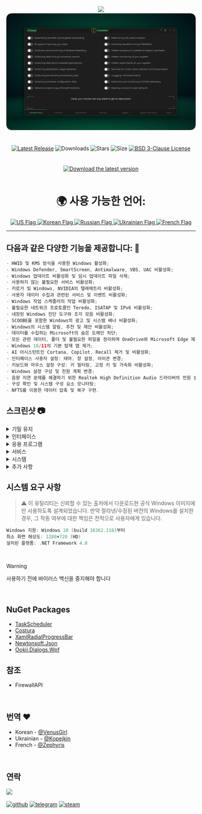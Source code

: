 <div align="center">
<img src="https://github.com/user-attachments/assets/370e1249-4c40-420b-85b1-2978e47f0060"/><br/>
<img src="https://github.com/Greedeks/GTweak/blob/main/.github/Preview.gif"/><br/><br/>
 
<div align="center" style="margin: 20px 0; text-align: center;">
 
[![Latest Release](https://img.shields.io/github/v/release/Greedeks/GTweak?style=for-the-badge&color=179962)](https://github.com/Greedeks/GTweak/releases/latest)
![Downloads](https://img.shields.io/github/downloads/Greedeks/GTweak/total.svg?style=for-the-badge&color=1982a5)
![Stars](https://img.shields.io/github/stars/greedeks/gtweak?style=for-the-badge&color=179962)
![Size](https://img.shields.io/github/repo-size/greedeks/gtweak?style=for-the-badge&color=1982a5)
[![BSD 3-Clause License](https://img.shields.io/badge/License-BSD%203--Clause-yellow.svg?style=for-the-badge&color=179962)](https://github.com/Greedeks/GTweak/blob/main/LICENSE)
</div>

<br/><a href="https://github.com/Greedeks/GTweak/releases/latest/download/gtweak.exe"><img src="https://github.com/user-attachments/assets/0c2f2947-6d63-46b3-9933-8e72a8b45ed3" width="260" height="68" alt="Download the latest version"></a><br/><br/>

<!-- language --> 
<div align="center">
  <h1>🌍 사용 가능한 언어:</h1>

  <a href="https://github.com/Greedeks/GTweak/blob/main/README.md">
    <img src="https://cdn-icons-png.flaticon.com/64/16021/16021822.png" alt="US Flag" width="40">
  </a>

  <a href="https://github.com/Greedeks/GTweak/blob/main/README-ko.md">
    <img src="https://cdn-icons-png.flaticon.com/64/10598/10598694.png" alt="Korean Flag" width="40">
  </a>

  <a href="https://github.com/Greedeks/GTweak/blob/main/README-ru.md">
    <img src="https://cdn-icons-png.flaticon.com/64/10598/10598800.png" alt="Russian Flag" width="40">
  </a>

  <a href="https://github.com/Greedeks/GTweak/blob/main/README-uk.md">
    <img src="https://cdn-icons-png.flaticon.com/64/7561/7561914.png" alt="Ukrainian Flag" width="40">
  </a>

  <a href="https://github.com/Greedeks/GTweak/blob/main/README-fr.md">
   <img src="https://cdn-icons-png.flaticon.com/64/7561/7561888.png" alt="French Flag" width="40">
  </a>
</div>

</div>

---
<h2> 다음과 같은 다양한 기능을 제공합니다: 🔩</h2>

```java
- HWID 및 KMS 방식을 사용한 Windows 활성화;
- Windows Defender, SmartScreen, Antimalware, VBS, UAC 비활성화;
- Windows 업데이트 비활성화 및 임시 업데이트 파일 삭제;
- 사용하지 않는 불필요한 서비스 비활성화;
- 키로거 및 Windows, NVIDIA의 텔레메트리 비활성화;
- 사용자 데이터 수집과 관련된 서비스 및 이벤트 비활성화;
- Windows 작업 스케줄러의 작업 비활성화;
- 불필요한 네트워크 프로토콜인 Teredo, ISATAP 및 IPv6 비활성화;
- 내장된 Windows 진단 도구와 조각 모음 비활성화;
- SCOOBE를 포함한 Windows의 광고 및 시스템 배너 비활성화;
- Windows의 시스템 알림, 추천 및 제안 비활성화;
- 데이터를 수집하는 Microsoft의 숨은 도메인 차단;
- 모든 관련 데이터, 폴더 및 불필요한 파일을 정리하며 OneDrive와 Microsoft Edge 제거;
- Windows 10/11의 기본 탑재 앱 제거;
- AI 어시스턴트인 Cortana, Copilot, Recall 제거 및 비활성화;
- 인터페이스 사용자 설정: 테마, 창 설정, 아이콘 변경;
- 키보드와 마우스 설정 구성: 키 필터링, 고정 키 및 가속화 비활성화;
- Windows 설정 구성 및 전원 계획 변경;
- 음향 지연 문제를 해결하기 위한 Realtek High Definition Audio 드라이버의 전원 설정 조정;
- 구성 확인 및 시스템 구성 요소 모니터링;
- NFTS를 이용한 데이터 압축 및 복구 구현.
```

<h2> 스크린샷 📷</h2>
<details>
  <summary> 기밀 유지 </summary>
  <img src="https://github.com/Greedeks/GTweak/blob/main/.github/ko/Confidentiality.png"/>
</details>
<details>
  <summary> 인터페이스 </summary>
  <img src="https://github.com/Greedeks/GTweak/blob/main/.github/ko/Interface.png"/>
</details>
<details>
  <summary> 응용 프로그램 </summary>
  <img src="https://github.com/Greedeks/GTweak/blob/main/.github/ko/Applications.png"/>
</details>
<details>
  <summary> 서비스 </summary>
  <img src="https://github.com/Greedeks/GTweak/blob/main/.github/ko/Services.png"/>
</details>
<details>
  <summary> 시스템 </summary>
  <img src="https://github.com/Greedeks/GTweak/blob/main/.github/ko/System.png"/>
</details>
<details>
  <summary> 추가 사항 </summary>
  <img src="https://github.com/Greedeks/GTweak/blob/main/.github/ko/More.png"/>
</details>


<h2> 시스템 요구 사항</h2>

> ⚠ 이 유틸리티는 신뢰할 수 있는 출처에서 다운로드한 공식 Windows 이미지에만 사용하도록 설계되었습니다. 만약 잘라낸/수정된 버전의 Windows를 설치한 경우, 그 작동 여부에 대한 책임은 전적으로 사용자에게 있습니다.

```c++
Windows 지원: Windows 10 (build 18362.116)부터
최소 화면 해상도: 1280×720 (HD)
설치된 플랫폼: .NET Framework 4.8
```
</br>

> [!WARNING]
> 사용하기 전에 바이러스 백신을 중지해야 합니다
</br>

## NuGet Packages
- [TaskScheduler](https://www.nuget.org/packages/TaskScheduler)
- [Costura](https://github.com/Fody/Costura)
- [XamlRadialProgressBar](https://www.nuget.org/packages/XamlRadialProgressBar)
- [Newtonsoft.Json](https://www.nuget.org/packages/Newtonsoft.Json)
- [Ookii.Dialogs.Wpf](https://www.nuget.org/packages/Ookii.Dialogs.Wpf)

## 참조
- FirewallAPI

</br>

## 번역 ❤️ 
- Korean - [@VenusGirl](https://github.com/VenusGirl)
- Ukrainian - [@Kopejkin](https://github.com/Kopejkin)
- French - [@Zephyris](https://github.com/Zephyris-Pro)

</br>

## 연락
<img src="https://avatars.githubusercontent.com/u/82948926?s=400&u=66ddd72b29af1ac8b262281b183da6d191c5a71d&v=4" width="100px;"/>

[![github](https://img.shields.io/badge/Github-gray?style=for-the-badge&logo=github&logoColor=white)](https://github.com/Greedeks)
[![telegram](https://img.shields.io/badge/Telegram-1DA1F2?style=for-the-badge&logo=telegram&logoColor=white)](https://t.me/Greedeks)
[![steam](https://img.shields.io/badge/STEAM-042430?style=for-the-badge&logo=steam&logoColor=white)](https://steamcommunity.com/id/greedeks/)
